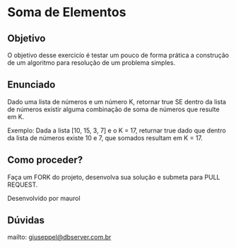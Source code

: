# Soma de Elementos

## Objetivo

O objetivo desse exercicío é testar um pouco de forma prática a construção de um algoritmo para resolução de um problema simples.

## Enunciado

Dado uma lista de números e um número K, retornar true SE dentro da lista de números existir alguma combinação de soma de números que resulte em K.

Exemplo: Dada a lista [10, 15, 3, 7] e o K = 17, returnar true dado que dentro da lista de números existe 10 e 7, que somados resultam em K = 17.

## Como proceder?

Faça um FORK do projeto, desenvolva sua solução e submeta para PULL REQUEST.

Desenvolvido por maurol

## Dúvidas

mailto: giuseppel@dbserver.com.br
